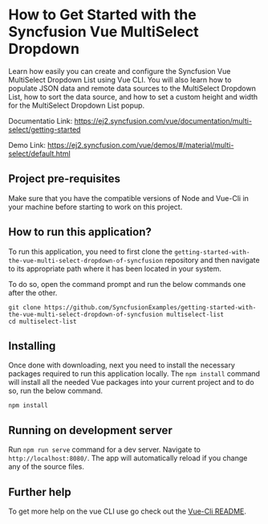 # How to Get Started with the Syncfusion Vue MultiSelect Dropdown

Learn how easily you can create and configure the Syncfusion Vue MultiSelect Dropdown List using Vue CLI. You will also learn how to populate JSON data and remote data sources to the MultiSelect Dropdown List, how to sort the data source, and how to set a custom height and width for the MultiSelect Dropdown List popup. 

Documentatio Link: https://ej2.syncfusion.com/vue/documentation/multi-select/getting-started

Demo Link: https://ej2.syncfusion.com/vue/demos/#/material/multi-select/default.html 

## Project pre-requisites
Make sure that you have the compatible versions of Node and Vue-Cli in your machine before starting to work on this project.

## How to run this application?
To run this application, you need to first clone the `getting-started-with-the-vue-multi-select-dropdown-of-syncfusion` repository and then navigate to its appropriate path where it has been located in your system.

To do so, open the command prompt and run the below commands one after the other.

```
git clone https://github.com/SyncfusionExamples/getting-started-with-the-vue-multi-select-dropdown-of-syncfusion multiselect-list
cd multiselect-list
```

## Installing
Once done with downloading, next you need to install the necessary packages required to run this application locally. The `npm install` command will install all the needed Vue packages into your current project and to do so, run the below command.

```
npm install
```

## Running on development server
Run `npm run serve` command for a dev server. Navigate to `http://localhost:8080/`. The app will automatically reload if you change any of the source files.

## Further help

To get more help on the vue CLI use go check out the [Vue-Cli README](https://github.com/vuejs/vue-cli/blob/master/README.md).